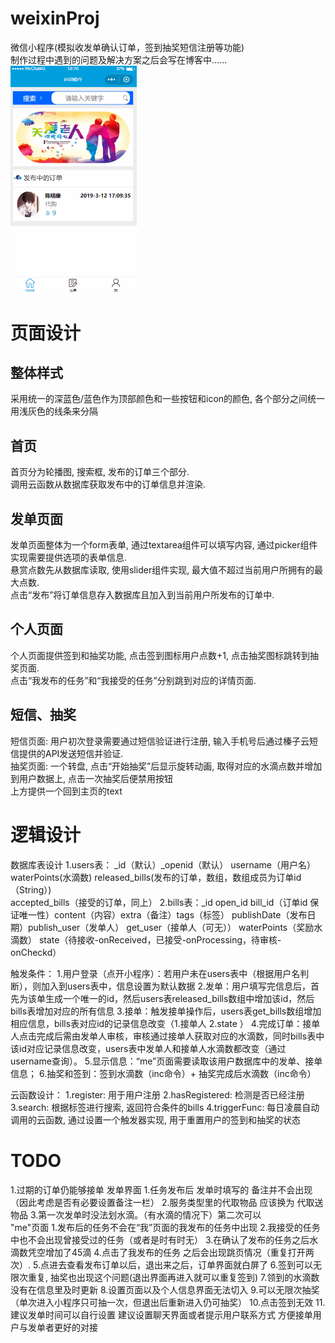 # weixinProj
微信小程序(模拟收发单确认订单，签到抽奖短信注册等功能)  
制作过程中遇到的问题及解决方案之后会写在博客中......  
<img src="https://github.com/ChenMingK/weixinProj/blob/master/show.gif" width=40% height=40%/>

# 页面设计
## 整体样式
采用统一的深蓝色/蓝色作为顶部颜色和一些按钮和icon的颜色, 各个部分之间统一用浅灰色的线条来分隔

## 首页
首页分为轮播图, 搜索框, 发布的订单三个部分.<br>
调用云函数从数据库获取发布中的订单信息并渲染.

## 发单页面
发单页面整体为一个form表单, 通过textarea组件可以填写内容, 通过picker组件实现需要提供选项的表单信息.<br>
悬赏点数先从数据库读取, 使用slider组件实现, 最大值不超过当前用户所拥有的最大点数.<br>
点击“发布”将订单信息存入数据库且加入到当前用户所发布的订单中.

## 个人页面
个人页面提供签到和抽奖功能, 点击签到图标用户点数+1, 点击抽奖图标跳转到抽奖页面.<br>
点击“我发布的任务”和“我接受的任务”分别跳到对应的详情页面.

## 短信、抽奖
短信页面: 用户初次登录需要通过短信验证进行注册, 输入手机号后通过榛子云短信提供的API发送短信并验证.<br>
抽奖页面: 一个转盘, 点击“开始抽奖”后显示旋转动画, 取得对应的水滴点数并增加到用户数据上, 点击一次抽奖后便禁用按钮<br>
上方提供一个回到主页的text

# 逻辑设计
数据库表设计
1.users表：  _id（默认）_openid（默认） username（用户名） waterPoints(水滴数)
	   released_bills(发布的订单，数组，数组成员为订单id（String）)  
	   accepted_bills（接受的订单，同上）
2.bills表：_id  open_id  bill_id（订单id 保证唯一性）content（内容）extra（备注）tags（标签） publishDate（发布日期）publish_user（发单人） get_user（接单人（可无）） waterPoints（奖励水滴数）
state（待接收-onReceived，已接受-onProcessing，待审核-onCheckd）

触发条件：
1.用户登录（点开小程序）：若用户未在users表中（根据用户名判断），则加入到users表中，信息设置为默认数据
2.发单：用户填写完信息后，首先为该单生成一个唯一的id，然后users表released_bills数组中增加该id，然后bills表增加对应的所有信息
3.接单：触发接单操作后，users表get_bills数组增加相应信息，bills表对应id的记录信息改变（1.接单人 2.state ）
4.完成订单：接单人点击完成后需由发单人审核，审核通过接单人获取对应的水滴数，同时bills表中该id对应记录信息改变，users表中发单人和接单人水滴数都改变（通过username查询）。
5.显示信息：“me”页面需要读取该用户数据库中的发单、接单信息；
6.抽奖和签到：签到水滴数（inc命令）+  抽奖完成后水滴数（inc命令）
  
云函数设计：
1.register: 用于用户注册
2.hasRegistered: 检测是否已经注册
3.search: 根据标签进行搜索, 返回符合条件的bills
4.triggerFunc: 每日凌晨自动调用的云函数, 通过设置一个触发器实现, 用于重置用户的签到和抽奖的状态
# TODO
1.过期的订单仍能够接单
发单界面
1.任务发布后 发单时填写的 备注并不会出现（因此考虑是否有必要设置备注一栏）
2.服务类型里的代取物品 应该换为 代取送物品
3.第一次发单时没法划水滴。（有水滴的情况下）第二次可以<br>
"me"页面
1.发布后的任务不会在“我”页面的我发布的任务中出现
2.我接受的任务中也不会出现曾接受过的任务（或者是时有时无）
3.在确认了发布的任务之后水滴数凭空增加了45滴
4.点击了我发布的任务 之后会出现跳页情况（重复打开两次）.
5.点进去查看发布订单以后，退出来之后，订单界面就白屏了
6.签到可以无限次重复, 抽奖也出现这个问题(退出界面再进入就可以重复签到)
7.领到的水滴数没有在信息里及时更新
8.设置页面以及个人信息界面无法切入
9.可以无限次抽奖（单次进入小程序只可抽一次，但退出后重新进入仍可抽奖）
10.点击签到无效
11.建议发单时间可以自行设置
建议设置聊天界面或者提示用户联系方式 方便接单用户与发单者更好的对接

